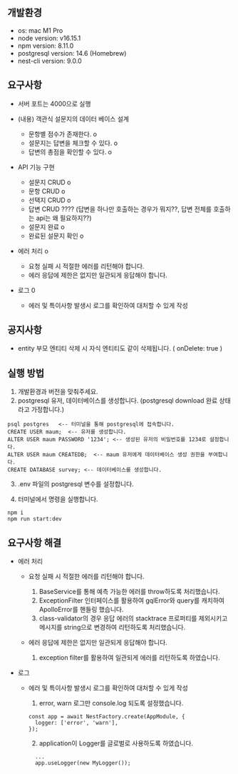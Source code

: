 ## 개발환경

- os: mac M1 Pro
- node version: v16.15.1
- npm version: 8.11.0
- postgresql version: 14.6 (Homebrew)
- nest-cli version: 9.0.0

## 요구사항

- 서버 포트는 4000으로 실행

- (내용) 객관식 설문지의 데이터 베이스 설계

  - 문항별 점수가 존재한다. o
  - 설문지는 답변을 체크할 수 있다. o
  - 답변의 총점을 확인할 수 있다. o

- API 기능 구현

  - 설문지 CRUD o
  - 문항 CRUD o
  - 선택지 CRUD o
  - 답변 CRUD ????
    (답변을 하나만 호출하는 경우가 뭐지??, 답변 전체를 호출하는 api는 왜 필요하지??)
  - 설문지 완료 o
  - 완료된 설문지 확인 o

- 에러 처리 o

  - 요청 실패 시 적절한 에러를 리턴해야 합니다.
  - 에러 응답에 제한은 없지만 일관되게 응답해야 합니다.

- 로그 0
  - 에러 및 특이사항 발생시 로그를 확인하여 대처할 수 있게 작성

## 공지사항

- entity 부모 엔티티 삭제 시 자식 엔티티도 같이 삭제됩니다. ( onDelete: true )

## 실행 방법

1. 개발환경과 버전을 맞춰주세요.
2. postgresql 유저, 데이터베이스를 생성합니다. (postgresql download 완료 상태라고 가정합니다.)

```
psql postgres   <-- 터미널을 통해 postgresql에 접속합니다.
CREATE USER maum;  <-- 유저를 생성합니다.
ALTER USER maum PASSWORD '1234'; <-- 생성된 유저의 비밀번호를 1234로 설정합니다.
ALTER USER maum CREATEDB;  <-- maum 유저에게 데이터베이스 생성 권한을 부여합니다.
CREATE DATABASE survey; <-- 데이터베이스를 생성합니다.
```

3. .env 파일의 postgresql 변수를 설정합니다.

4. 터미널에서 명령을 실행합니다.

```
npm i
npm run start:dev
```

## 요구사항 해결

- 에러 처리

  - 요청 실패 시 적절한 에러를 리턴해야 합니다.

    1. BaseService를 통해 예측 가능한 에러를 throw하도록 처리했습니다.
    2. ExceptionFilter 인터페이스를 활용하여 gqlError와 query를 캐치하여 ApolloError를 핸들링 했습니다.
    3. class-validator의 경우 응답 에러의 stacktrace 프로퍼티를 제외시키고 메시지를 string으로 변경하여 리턴하도록 처리했습니다.

  - 에러 응답에 제한은 없지만 일관되게 응답해야 합니다.
    1. exception filter를 활용하여 일관되게 에러를 리턴하도록 하였습니다.

- 로그

  - 에러 및 특이사항 발생시 로그를 확인하여 대처할 수 있게 작성

    1. error, warn 로그만 console.log 되도록 설정했습니다.

    ```
    const app = await NestFactory.create(AppModule, {
      logger: ['error', 'warn'],
    });
    ```

    2. application이 Logger를 글로벌로 사용하도록 하였습니다.

    ```
      ...
      app.useLogger(new MyLogger());
    ```
